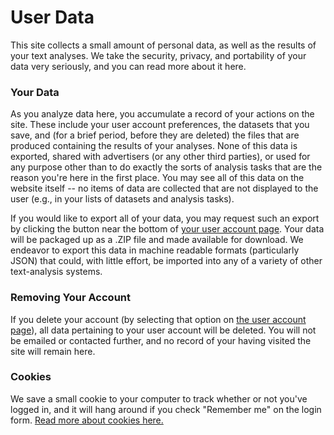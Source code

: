 # User Data

This site collects a small amount of personal data, as well as the results of your text analyses. We take the security, privacy, and portability of your data very seriously, and you can read more about it here.

### Your Data

As you analyze data here, you accumulate a record of your actions on the site. These include your user account preferences, the datasets that you save, and (for a brief period, before they are deleted) the files that are produced containing the results of your analyses. None of this data is exported, shared with advertisers (or any other third parties), or used for any purpose other than to do exactly the sorts of analysis tasks that are the reason you're here in the first place. You may see all of this data on the website itself -- no items of data are collected that are not displayed to the user (e.g., in your lists of datasets and analysis tasks).

If you would like to export all of your data, you may request such an export by clicking the button near the bottom of [your user account page](/users/edit). Your data will be packaged up as a .ZIP file and made available for download. We endeavor to export this data in machine readable formats (particularly JSON) that could, with little effort, be imported into any of a variety of other text-analysis systems.

### Removing Your Account

If you delete your account (by selecting that option on [the user account page](/users/edit)), all data pertaining to your user account will be deleted. You will not be emailed or contacted further, and no record of your having visited the site will remain here.

### Cookies

We save a small cookie to your computer to track whether or not you've logged in, and it will hang around if you check "Remember me" on the login form. [Read more about cookies here.](/static/cookies)
